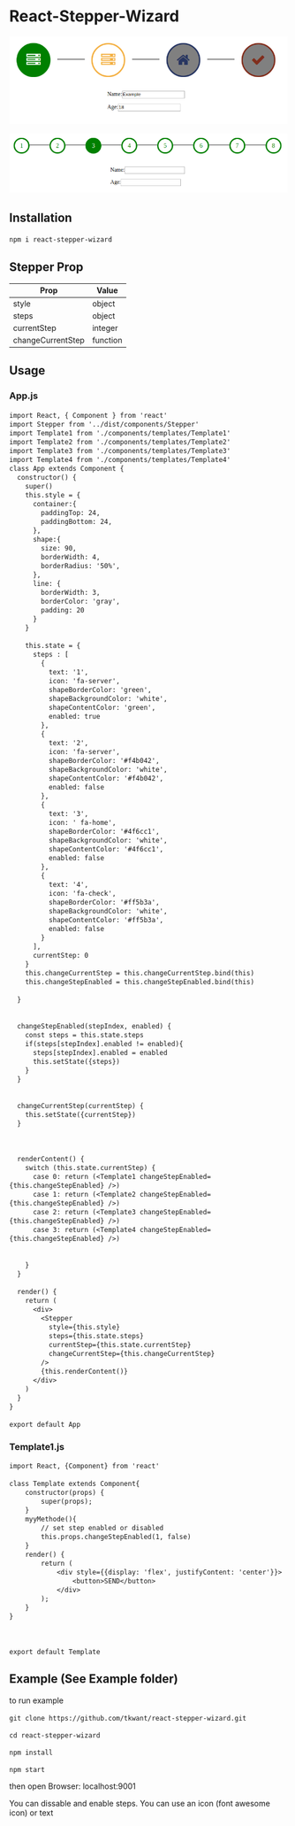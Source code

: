 # React-Stepper-Wizard



![example](example.png)

![example2](example2.png)

## Installation

```npm i react-stepper-wizard```

## Stepper Prop

Prop | Value
------------ | -------------
style | object
steps | object
currentStep | integer
changeCurrentStep | function

## Usage
### App.js
```
import React, { Component } from 'react'
import Stepper from '../dist/components/Stepper'
import Template1 from './components/templates/Template1'
import Template2 from './components/templates/Template2'
import Template3 from './components/templates/Template3'
import Template4 from './components/templates/Template4'
class App extends Component {
  constructor() {
    super()
    this.style = {
      container:{
        paddingTop: 24,          
        paddingBottom: 24,       
      },
      shape:{
        size: 90,
        borderWidth: 4,
        borderRadius: '50%',
      },
      line: {
        borderWidth: 3,
        borderColor: 'gray',
        padding: 20
      }
    }

    this.state = {
      steps : [
        {
          text: '1',
          icon: 'fa-server',
          shapeBorderColor: 'green',
          shapeBackgroundColor: 'white',
          shapeContentColor: 'green',
          enabled: true
        },
        {
          text: '2',
          icon: 'fa-server',
          shapeBorderColor: '#f4b042',
          shapeBackgroundColor: 'white',
          shapeContentColor: '#f4b042',
          enabled: false
        },
        {
          text: '3',
          icon: ' fa-home',
          shapeBorderColor: '#4f6cc1',
          shapeBackgroundColor: 'white',
          shapeContentColor: '#4f6cc1',
          enabled: false
        },
        {
          text: '4',
          icon: 'fa-check',
          shapeBorderColor: '#ff5b3a',
          shapeBackgroundColor: 'white',
          shapeContentColor: '#ff5b3a',
          enabled: false
        }
      ],
      currentStep: 0
    }
    this.changeCurrentStep = this.changeCurrentStep.bind(this)
    this.changeStepEnabled = this.changeStepEnabled.bind(this) 

  }


  changeStepEnabled(stepIndex, enabled) {
    const steps = this.state.steps
    if(steps[stepIndex].enabled != enabled){
      steps[stepIndex].enabled = enabled
      this.setState({steps})
    }
  }


  changeCurrentStep(currentStep) {
    this.setState({currentStep})
  }



  renderContent() {
    switch (this.state.currentStep) {
      case 0: return (<Template1 changeStepEnabled={this.changeStepEnabled} />)
      case 1: return (<Template2 changeStepEnabled={this.changeStepEnabled} />)
      case 2: return (<Template3 changeStepEnabled={this.changeStepEnabled} />)
      case 3: return (<Template4 changeStepEnabled={this.changeStepEnabled} />)


    }
  }

  render() {
    return (
      <div>
        <Stepper
          style={this.style}
          steps={this.state.steps}
          currentStep={this.state.currentStep}
          changeCurrentStep={this.changeCurrentStep}
        />
        {this.renderContent()}
      </div>
    )
  }
}

export default App
```
### Template1.js
```
import React, {Component} from 'react'

class Template extends Component{
    constructor(props) {
        super(props);
    }
    myyMethode(){
        // set step enabled or disabled
        this.props.changeStepEnabled(1, false)
    }
    render() {
        return (
            <div style={{display: 'flex', justifyContent: 'center'}}>
                <button>SEND</button>
            </div>
        );
    }
}



export default Template
```
## Example (See Example folder)
to run example

```git clone https://github.com/tkwant/react-stepper-wizard.git```

```cd react-stepper-wizard```

```npm install```

```npm start```

then open Browser: localhost:9001


You can dissable and enable steps.
You can use an icon (font awesome icon)  or text 
